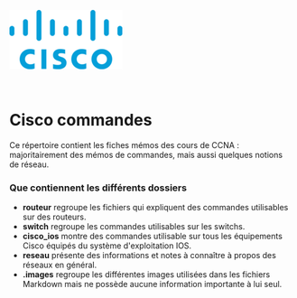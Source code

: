 ![Cisco logo](.images/cisco_logo.png "Cisco logo")  

<br>

# Cisco commandes

Ce répertoire contient les fiches mémos des cours de CCNA : majoritairement des mémos de commandes, mais aussi quelques notions de réseau.

### Que contiennent les différents dossiers

* **routeur** regroupe les fichiers qui expliquent des commandes utilisables sur des routeurs.  
* **switch** regroupe les commandes utilisables sur les switchs.  
* **cisco_ios** montre des commandes utilisable sur tous les équipements Cisco équipés du système d'exploitation IOS.  
* **reseau** présente des informations et notes à connaître à propos des réseaux en général.  
* **.images** regroupe les différentes images utilisées dans les fichiers Markdown mais ne possède aucune information importante à lui seul.
